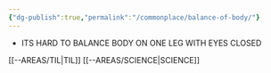 ```yaml
---
{"dg-publish":true,"permalink":"/commonplace/balance-of-body/"}
---
```



- ITS HARD TO BALANCE BODY ON ONE LEG WITH EYES CLOSED



[[--AREAS/TIL\|TIL]]
[[--AREAS/SCIENCE\|SCIENCE]]


